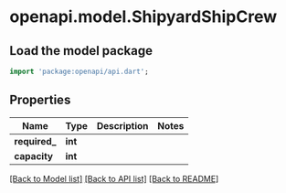 # openapi.model.ShipyardShipCrew

## Load the model package
```dart
import 'package:openapi/api.dart';
```

## Properties
Name | Type | Description | Notes
------------ | ------------- | ------------- | -------------
**required_** | **int** |  | 
**capacity** | **int** |  | 

[[Back to Model list]](../README.md#documentation-for-models) [[Back to API list]](../README.md#documentation-for-api-endpoints) [[Back to README]](../README.md)


